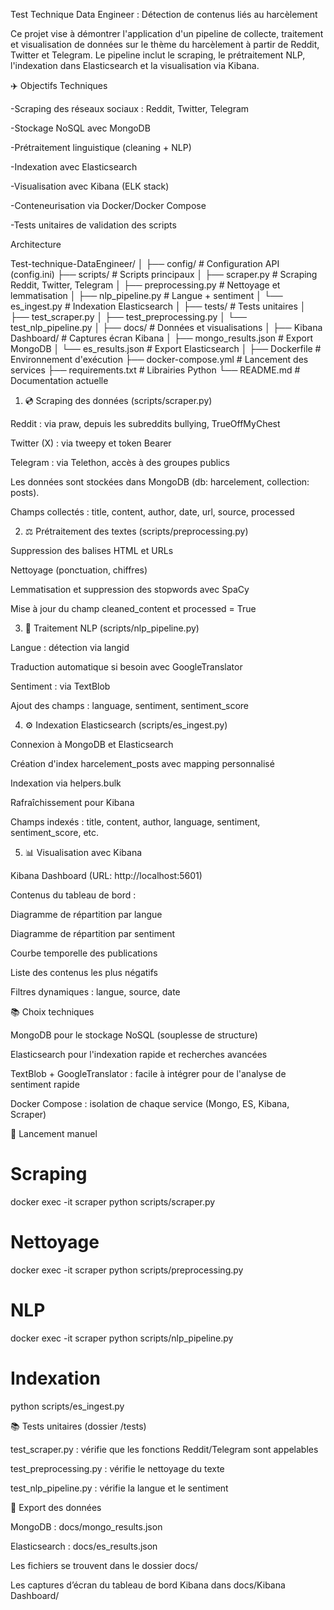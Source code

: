 Test Technique Data Engineer : Détection de contenus liés au harcèlement

Ce projet vise à démontrer l'application d'un pipeline de collecte, traitement et visualisation de données sur le thème du harcèlement à partir de Reddit, Twitter et Telegram. Le pipeline inclut le scraping, le prétraitement NLP, l'indexation dans Elasticsearch et la visualisation via Kibana.

✈️ Objectifs Techniques

-Scraping des réseaux sociaux : Reddit, Twitter, Telegram

-Stockage NoSQL avec MongoDB

-Prétraitement linguistique (cleaning + NLP)

-Indexation avec Elasticsearch

-Visualisation avec Kibana (ELK stack)

-Conteneurisation via Docker/Docker Compose

-Tests unitaires de validation des scripts

Architecture

Test-technique-DataEngineer/
│
├── config/              # Configuration API (config.ini)
├── scripts/             # Scripts principaux
│   ├── scraper.py       # Scraping Reddit, Twitter, Telegram
│   ├── preprocessing.py # Nettoyage et lemmatisation
│   ├── nlp_pipeline.py  # Langue + sentiment
│   └── es_ingest.py     # Indexation Elasticsearch
│
├── tests/               # Tests unitaires
│   ├── test_scraper.py
│   ├── test_preprocessing.py
│   └── test_nlp_pipeline.py
│
├── docs/                # Données et visualisations
│   ├── Kibana Dashboard/        # Captures écran Kibana
│   ├── mongo_results.json       # Export MongoDB
│   └── es_results.json          # Export Elasticsearch
│
├── Dockerfile           # Environnement d'exécution
├── docker-compose.yml   # Lancement des services
├── requirements.txt     # Librairies Python
└── README.md            # Documentation actuelle

1. 💿 Scraping des données (scripts/scraper.py)

Reddit : via praw, depuis les subreddits bullying, TrueOffMyChest

Twitter (X) : via tweepy et token Bearer

Telegram : via Telethon, accès à des groupes publics

Les données sont stockées dans MongoDB (db: harcelement, collection: posts).

Champs collectés : title, content, author, date, url, source, processed

2. ⚖️ Prétraitement des textes (scripts/preprocessing.py)

Suppression des balises HTML et URLs

Nettoyage (ponctuation, chiffres)

Lemmatisation et suppression des stopwords avec SpaCy

Mise à jour du champ cleaned_content et processed = True

3. 🧠 Traitement NLP (scripts/nlp_pipeline.py)

Langue : détection via langid

Traduction automatique si besoin avec GoogleTranslator

Sentiment : via TextBlob

Ajout des champs : language, sentiment, sentiment_score

4. ⚙️ Indexation Elasticsearch (scripts/es_ingest.py)

Connexion à MongoDB et Elasticsearch

Création d'index harcelement_posts avec mapping personnalisé

Indexation via helpers.bulk

Rafraîchissement pour Kibana

Champs indexés : title, content, author, language, sentiment, sentiment_score, etc.

5. 📊 Visualisation avec Kibana

Kibana Dashboard (URL: http://localhost:5601)

Contenus du tableau de bord :

Diagramme de répartition par langue

Diagramme de répartition par sentiment

Courbe temporelle des publications

Liste des contenus les plus négatifs

Filtres dynamiques : langue, source, date

📚 Choix techniques

MongoDB pour le stockage NoSQL (souplesse de structure)

Elasticsearch pour l'indexation rapide et recherches avancées

TextBlob + GoogleTranslator : facile à intégrer pour de l'analyse de sentiment rapide

Docker Compose : isolation de chaque service (Mongo, ES, Kibana, Scraper)


🔧 Lancement manuel

# Scraping
docker exec -it scraper python scripts/scraper.py

# Nettoyage
docker exec -it scraper python scripts/preprocessing.py

# NLP
docker exec -it scraper python scripts/nlp_pipeline.py

# Indexation
python scripts/es_ingest.py


📚 Tests unitaires (dossier /tests)

test_scraper.py : vérifie que les fonctions Reddit/Telegram sont appelables

test_preprocessing.py : vérifie le nettoyage du texte

test_nlp_pipeline.py : vérifie la langue et le sentiment

💾 Export des données

MongoDB : docs/mongo_results.json

Elasticsearch : docs/es_results.json

Les fichiers se trouvent dans le dossier docs/

Les captures d’écran du tableau de bord Kibana dans docs/Kibana Dashboard/
